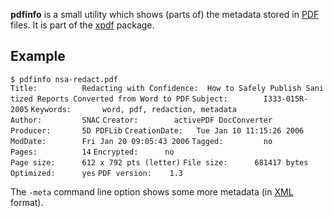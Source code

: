 **pdfinfo** is a small utility which shows (parts of) the metadata
stored in [PDF](PDF "wikilink") files. It is part of the
[xpdf](xpdf "wikilink") package.

## Example

`$ pdfinfo nsa-redact.pdf`
`Title:          Redacting with Confidence:  How to Safely Publish Sanitized Reports Converted from Word to PDF`
`Subject:        I333-015R-2005`
`Keywords:       word, pdf, redaction, metadata`
`Author:         SNAC`
`Creator:        activePDF DocConverter`
`Producer:       5D PDFLib`
`CreationDate:   Tue Jan 10 11:15:26 2006`
`ModDate:        Fri Jan 20 09:05:43 2006`
`Tagged:         no`
`Pages:          14`
`Encrypted:      no`
`Page size:      612 x 792 pts (letter)`
`File size:      681417 bytes`
`Optimized:      yes`
`PDF version:    1.3`

The `-meta` command line option shows some more metadata (in
[XML](XML "wikilink") format).